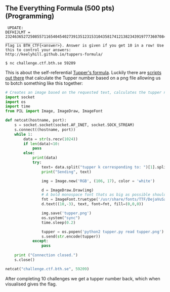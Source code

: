 ## The Everything Formula (500 pts) (Programming)
```
 UPDATE: 
DEFHIJLMT = 2324636527250855711654045402739135123153104358174121382343919777360708492307257872714852254581755075320090464060404824792426714102141626925472266487940544704900324249304336903063658330652784343118959580086291102988272270794873124507606281724133124589226762621058470871505367231718672666167199815971568619837207902846673891568864400968901859854611828508744376967831401619266835347761717745757125514454073688988108829922501307509317743255947382978772992
________________________
Flag is BTH_CTF{<answer>}. Answer is given if you get 10 in a row! Use this to control your answers:
http://keelyhill.github.io/tuppers-formula/ 

$ nc challenge.ctf.bth.se 59209 
```
This is about the self-referential [Tupper's formula](https://en.wikipedia.org/wiki/Tupper%27s_self-referential_formula). Luckily there are [scripts out there](https://gist.github.com/mrexcessive/1c22b23f04f9a3217d44) that calculate the Tupper number based on a png file allowing us to botch something like this together:

```python
# Creates an image based on the requested text, calculates the tupper number based on that and uploads it.
import socket
import os
import time
from PIL import Image, ImageDraw, ImageFont

def netcat(hostname, port):
    s = socket.socket(socket.AF_INET, socket.SOCK_STREAM)
    s.connect((hostname, port))
    while 1:
        data = str(s.recv(1024))
        if len(data)<10:
            pass
        else:
            print(data)
            try:
                text= data.split("tupper k corresponding to: ")[1].split("\\n")[0]
                print("Sending", text)

                img = Image.new('RGB', (106, 17), color = 'white')

                d = ImageDraw.Draw(img)
                # A bold monospace font thats as big as possible should be easy to read for the OCR that's presumably running on the other end
                fnt = ImageFont.truetype('/usr/share/fonts/TTF/DejaVuSansMono-Bold.ttf', 18) 
                d.text((10,-3), text, font=fnt, fill=(0,0,0))

                img.save('tupper.png')
                os.system("sync")
                time.sleep(0.2)

                tupper = os.popen('python2 tupper.py read tupper.png').read() # Calls the script mentioned above
                s.send(str.encode(tupper))
            except:
                pass
            
    print ("Connection closed.")
    s.close()

netcat("challenge.ctf.bth.se", 59209)
```

After completing 10 challenges we get a tupper number back, which when visualised gives the flag.
